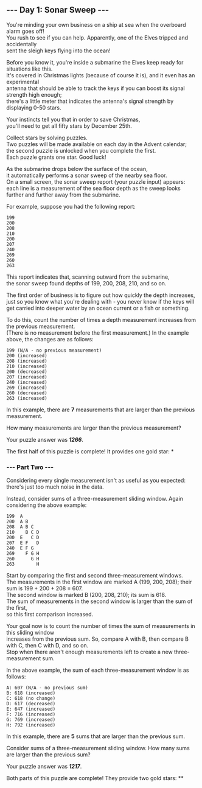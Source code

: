 ## --- Day 1: Sonar Sweep ---
You're minding your own business on a ship at sea when the overboard alarm goes off!  
You rush to see if you can help. Apparently, one of the Elves tripped and accidentally   
sent the sleigh keys flying into the ocean!   

Before you know it, you're inside a submarine the Elves keep ready for situations like this.    
It's covered in Christmas lights (because of course it is), and it even has an experimental    
antenna that should be able to track the keys if you can boost its signal strength high enough;   
there's a little meter that indicates the antenna's signal strength by displaying 0-50 stars.   

Your instincts tell you that in order to save Christmas,   
you'll need to get all fifty stars by December 25th.  

Collect stars by solving puzzles.   
Two puzzles will be made available on each day in the Advent calendar;   
the second puzzle is unlocked when you complete the first.   
Each puzzle grants one star. Good luck!  

As the submarine drops below the surface of the ocean,   
it automatically performs a sonar sweep of the nearby sea floor.   
On a small screen, the sonar sweep report (your puzzle input) appears:   
each line is a measurement of the sea floor depth as the sweep looks   
further and further away from the submarine.  

For example, suppose you had the following report:  
````
199
200
208
210
200
207
240
269
260
263
````

This report indicates that, scanning outward from the submarine,    
the sonar sweep found depths of 199, 200, 208, 210, and so on. 

The first order of business is to figure out how quickly the depth increases,   
just so you know what you're dealing with - you never know if the keys will  
get carried into deeper water by an ocean current or a fish or something.  

To do this, count the number of times a depth measurement increases from the previous measurement.   
(There is no measurement before the first measurement.) In the example above, the changes are as follows:   
````
199 (N/A - no previous measurement)
200 (increased)
208 (increased)
210 (increased)
200 (decreased)
207 (increased)
240 (increased)
269 (increased)
260 (decreased)
263 (increased)
````
In this example, there are **7** measurements that are larger than the previous measurement.

How many measurements are larger than the previous measurement?

Your puzzle answer was **_1266_**.

The first half of this puzzle is complete! It provides one gold star: *

### --- Part Two ---     
Considering every single measurement isn't as useful as you expected: there's just too much noise in the data.   

Instead, consider sums of a three-measurement sliding window. Again considering the above example:   
````
199  A      
200  A B    
208  A B C  
210    B C D
200  E   C D
207  E F   D
240  E F G  
269    F G H
260      G H
263        H
````
Start by comparing the first and second three-measurement windows.   
The measurements in the first window are marked A (199, 200, 208); their sum is 199 + 200 + 208 = 607.   
The second window is marked                     B (200, 208, 210); its sum is 618.   
The sum of measurements in the second window is larger than the sum of the first,    
so this first comparison increased.

Your goal now is to count the number of times the sum of measurements in this sliding window     
increases from the previous sum. So, compare A with B, then compare B with C, then C with D, and so on.    
Stop when there aren't enough measurements left to create a new three-measurement sum.   

In the above example, the sum of each three-measurement window is as follows:   
````
A: 607 (N/A - no previous sum)
B: 618 (increased)
C: 618 (no change)
D: 617 (decreased)
E: 647 (increased)
F: 716 (increased)
G: 769 (increased)
H: 792 (increased)
````
In this example, there are **5** sums that are larger than the previous sum.
   
Consider sums of a three-measurement sliding window. How many sums are larger than the previous sum?   
    
Your puzzle answer was **_1217_**.

Both parts of this puzzle are complete! They provide two gold stars: **

